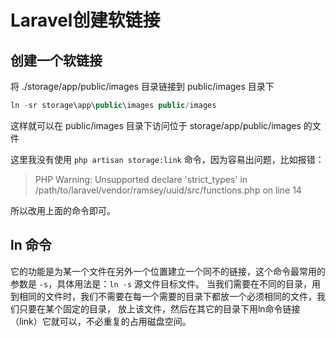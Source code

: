 # Laravel创建软链接

## 创建一个软链接

将 ./storage/app/public/images 目录链接到 public/images 目录下
```php
ln -sr storage\app\public\images public/images
```

这样就可以在 public/images 目录下访问位于 storage/app/public/images 的文件

这里我没有使用 `php artisan storage:link` 命令，因为容易出问题，比如报错：
> PHP Warning:  Unsupported declare 'strict_types' in /path/to/laravel/vendor/ramsey/uuid/src/functions.php on line 14

所以改用上面的命令即可。

## ln 命令
它的功能是为某一个文件在另外一个位置建立一个同不的链接，这个命令最常用的参数是 `-s`，具体用法是：`ln -s` 源文件目标文件。
当我们需要在不同的目录，用到相同的文件时，我们不需要在每一个需要的目录下都放一个必须相同的文件，我们只要在某个固定的目录，
放上该文件，然后在其它的目录下用ln命令链接（link）它就可以，不必重复的占用磁盘空间。

